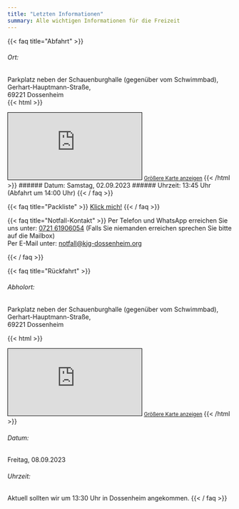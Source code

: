 ```yaml
---
title: "Letzten Informationen"
summary: Alle wichtigen Informationen für die Freizeit
---
```


{{< faq title="Abfahrt" >}}
###### Ort:
Parkplatz neben der Schauenburghalle (gegenüber vom Schwimmbad),  
Gerhart-Hauptmann-Straße,  
69221 Dossenheim  
{{< html >}}
<iframe class="max-w-full" src="https://www.openstreetmap.org/export/embed.html?bbox=8.670310378074648%2C49.44275554510227%2C8.673695325851442%2C49.44416815850151&amp;layer=mapnik&amp;marker=49.44346185688896%2C8.672002851963043" style="border: 1px solid black">
</iframe>
<small>
<a href="https://www.openstreetmap.org/?mlat=49.44346&amp;mlon=8.67200#map=19/49.44346/8.67200&amp;layers=N" target="blank">Größere Karte anzeigen</a>
</small>
{{< /html >}}
###### Datum:
Samstag, 02.09.2023
###### Uhrzeit:
13:45 Uhr (Abfahrt um 14:00 Uhr)
{{< / faq >}}

{{< faq title="Packliste" >}}
[Klick mich!](https://kjg-dossenheim.org/sommerfreizeit/packliste/)
{{< / faq >}}

{{< faq title="Notfall-Kontakt" >}}
Per Telefon und WhatsApp erreichen Sie uns unter:
[0721 61906054](tel:072161906054)
(Falls Sie niemanden erreichen sprechen Sie bitte auf die Mailbox)
   
Per E-Mail unter:
[notfall@kjg-dossenheim.org](mailto:notfall@kjg-dossenheim.org)

{{< / faq >}}

{{< faq title="Rückfahrt" >}}
###### Abholort:
Parkplatz neben der Schauenburghalle (gegenüber vom Schwimmbad),  
Gerhart-Hauptmann-Straße,  
69221 Dossenheim

{{< html >}}
<iframe class="max-w-full " src="https://www.openstreetmap.org/export/embed.html?bbox=8.670310378074648%2C49.44275554510227%2C8.673695325851442%2C49.44416815850151&amp;layer=mapnik&amp;marker=49.44346185688896%2C8.672002851963043" style="border: 1px solid black">
</iframe>
<small>
<a href="https://www.openstreetmap.org/?mlat=49.44346&amp;mlon=8.67200#map=19/49.44346/8.67200&amp;layers=N" target="blank">Größere Karte anzeigen</a>
</small>
{{< /html >}}

###### Datum:
Freitag, 08.09.2023
###### Uhrzeit:
Aktuell sollten wir um 13:30 Uhr in Dossenheim angekommen.
{{< / faq >}}